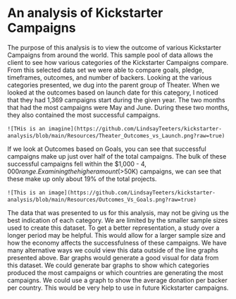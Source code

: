 # An analysis of Kickstarter Campaigns
  The purpose of this analysis is to view the outcome of various Kickstarter Campaigns from around the world. This sample pool of data allows the client to see how various categories of the Kickstarter Campaigns compare.  From this selected data set we were able to compare goals, pledge, timeframes, outcomes, and number of backers.
	Looking at the various categories presented, we dug into the parent group of Theater. When we looked at the outcomes based on launch date for this category, I noticed that they had 1,369 campaigns start during the given year. The two months that had the most campaigns were May and June. During these two months, they also contained the most successful campaigns. 
	
	![THis is an imagine](https://github.com/LindsayTeeters/kickstarter-analysis/blob/main/Resources/Theater_Outcomes_vs_Launch.png?raw=true)

If we look at Outcomes based on Goals, you can see that successful campaigns make up just over half of the total campaigns. The bulk of these successful campaigns fell within the $1,000 - $4,000 range. Examining the higher amount (>$50K) campaigns, we can see that these make up only about 19% of the total projects. 
	
	![This is an image](https://github.com/LindsayTeeters/kickstarter-analysis/blob/main/Resources/Outcomes_Vs_Goals.png?raw=true)
	
  The data that was presented to us for this analysis, may not be giving us the best indication of each category. We are limited by the smaller sample sizes used to create this dataset. To get a better representation, a study over a longer period may be helpful. This would allow for a larger sample size and how the economy affects the successfulness of these campaigns. 
	We have many alternative ways we could view this data outside of the line graphs presented above. Bar graphs would generate a good visual for data from this dataset. We could generate bar graphs to show which categories produced the most campaigns or which countries are generating the most campaigns. We could use a graph to show the average donation per backer per country. This would be very help to use in future Kickstarter campaigns. 

